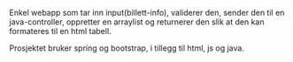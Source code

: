 Enkel webapp som tar inn input(billett-info), 
validerer den, sender den til en java-controller,
oppretter en arraylist og returnerer den slik at 
den kan formateres til en html tabell.

Prosjektet bruker spring og bootstrap, i tillegg til html, js og java.
